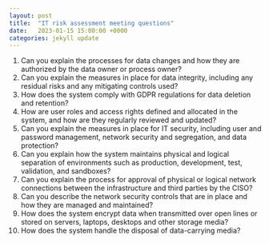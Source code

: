 ```yaml
---
layout: post
title:  "IT risk assessment meeting questions"
date:   2023-01-15 15:00:00 +0000
categories: jekyll update
---
```

1. Can you explain the processes for data changes and how they are authorized by the data owner or process owner?
2. Can you explain the measures in place for data integrity, including any residual risks and any mitigating controls used?
3. How does the system comply with GDPR regulations for data deletion and retention?
4. How are user roles and access rights defined and allocated in the system, and how are they regularly reviewed and updated?
5. Can you explain the measures in place for IT security, including user and password management, network security and segregation, and data protection?
6. Can you explain how the system maintains physical and logical separation of environments such as production, development, test, validation, and sandboxes?
7. Can you explain the process for approval of physical or logical network connections between the infrastructure and third parties by the CISO?
8. Can you describe the network security controls that are in place and how they are managed and maintained?
9. How does the system encrypt data when transmitted over open lines or stored on servers, laptops, desktops and other storage media?
10. How does the system handle the disposal of data-carrying media?
